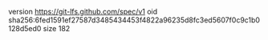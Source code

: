 version https://git-lfs.github.com/spec/v1
oid sha256:6fed1591ef27587d3485434453f4822a96235d8fc3ed5607f0c9c1b0128d5ed0
size 182
